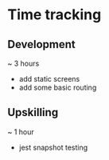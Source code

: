 # Time tracking

## Development

~ 3 hours
- add static screens
- add some basic routing

## Upskilling

~ 1 hour
- jest snapshot testing